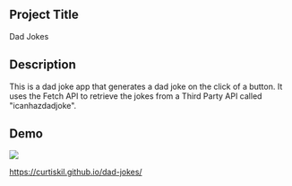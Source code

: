 ## Project Title

Dad Jokes

## Description

This is a dad joke app that generates a dad joke on the click of a button. It uses the Fetch API to retrieve the jokes from a Third Party API called "icanhazdadjoke".

## Demo

![](dad-jokes.gif)

https://curtiskil.github.io/dad-jokes/
